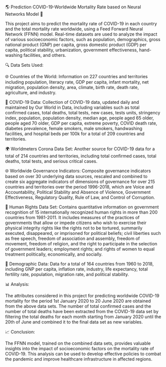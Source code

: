 🌎 Prediction COVID-19-Worldwide Mortality Rate based on Neural Networks Model 🧠

This project aims to predict the mortality rate of COVID-19 in each country and the total mortality rate worldwide, using a Feed Forward Neural Network (FFNN) model. Real-time datasets are used to analyze the impact of various socioeconomic factors, such as population, demographics, gross national product (GNP) per capita, gross domestic product (GDP) per capita, political stability, urbanization, government effectiveness, hand-washing facilities, and others.

🔍 Data Sets Used:

🌐 Countries of the World: Information on 227 countries and territories including population, literacy rate, GDP per capita, infant mortality, net migration, population density, area, climate, birth rate, death rate, agriculture, and industry.

🦠 COVID-19 Data: Collection of COVID-19 data, updated daily and maintained by Our World in Data, including variables such as total confirmed cases, total deaths, total tests, new cases, tests units, stringency index, population, population density, median age, people aged 65 older, people aged 70 older, GDP per capita, extreme poverty, COVID death rate, diabetes prevalence, female smokers, male smokers, handwashing facilities, and hospital beds per 100k for a total of 209 countries and territories.

🌍 Worldmeters Corona Data Set: Another source for COVID-19 data for a total of 214 countries and territories, including total confirmed cases, total deaths, total tests, and serious critical cases.

🌐 Worldwide Governance Indicators: Composite governance indicators based on over 30 underlying data sources, rescaled and combined to create six aggregate indicators of dimensions of governance for over 215 countries and territories over the period 1996-2018, which are Voice and Accountability, Political Stability and Absence of Violence, Government Effectiveness, Regulatory Quality, Rule of Law, and Control of Corruption.

👥 Human Rights Data Set: Contains quantitative information on government recognition of 15 internationally recognized human rights in more than 200 countries from 1981-2011. It includes measures of the practices of governments that allow or impede citizens who wish to exercise their physical integrity rights like the rights not to be tortured, summarily executed, disappeared, or imprisoned for political beliefs; civil liberties such as free speech, freedom of association and assembly, freedom of movement, freedom of religion, and the right to participate in the selection of government leaders; employment rights; and rights of women to equal treatment politically, economically, and socially.

👥 Demographic Data: Data for a total of 164 countries from 1960 to 2018, including GNP per capita, inflation rate, industry, life expectancy, total fertility rate, population, migration rate, and political stability.

📊 Analysis:

The attributes considered in this project for predicting worldwide COVID-19 mortality for the period 1st January 2020 to 20 June 2020 are obtained from the above data sets. The number of total confirmed cases and the number of total deaths have been extracted from the COVID-19 data set by filtering the total deaths for each month starting from January 2020 until the 20th of June and combined it to the final data set as new variables.

📈 Conclusion:

The FFNN model, trained on the combined data sets, provides valuable insights into the impact of socioeconomic factors on the mortality rate of COVID-19. This analysis can be used to develop effective policies to combat the pandemic and improve healthcare infrastructure in affected regions.